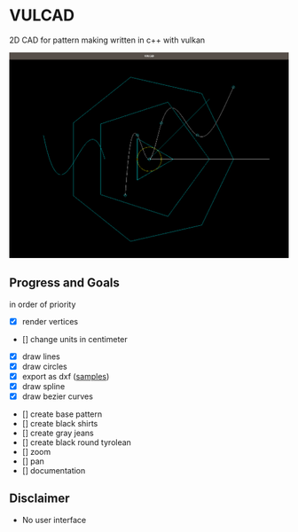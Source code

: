 # VULCAD

2D CAD for pattern making written in c++ with vulkan

![drawings](image/drawing.png)

## Progress and Goals

in order of priority

- [x] render vertices
- [] change units in centimeter
- [x] draw lines
- [x] draw circles
- [x] export as dxf ([samples](dxf))
- [x] draw spline
- [x] draw bezier curves
- [] create base pattern
- [] create black shirts
- [] create gray jeans
- [] create black round tyrolean
- [] zoom
- [] pan
- [] documentation

## Disclaimer

- No user interface
